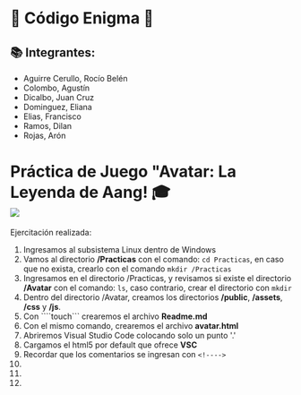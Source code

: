 # 🔷 Código Enigma 🔷
## 📚 Integrantes:
- Aguirre Cerullo, Rocío Belén
- Colombo, Agustín
- Dicalbo, Juan Cruz
- Dominguez, Eliana
- Elias, Francisco
- Ramos, Dilan
- Rojas, Arón

**Práctica de Juego "Avatar: La Leyenda de Aang**! 🎓  
![](/assets/avatar.jpg)
==============================================================================
Ejercitación realizada:
1. Ingresamos al subsistema Linux dentro de Windows
2. Vamos al directorio **/Practicas** con el comando: ```cd Practicas```, en caso que no exista, crearlo con el comando ```mkdir /Practicas```
3. Ingresamos en el directorio /Practicas, y revisamos si existe el directorio **/Avatar** con el comando: ```ls```, caso contrario, crear el directorio con ```mkdir```
4. Dentro del directorio /Avatar, creamos los directorios **/public**, **/assets**, **/css** y **/js**.
5. Con ````touch``` crearemos el archivo **Readme.md**
6. Con el mismo comando, crearemos el archivo **avatar.html**
7. Abriremos Visual Studio Code colocando solo un punto '.'
8. Cargamos el html5 por default que ofrece **VSC**
9. Recordar que los comentarios se ingresan con ```<!---->```
10. 
11. 
12. 